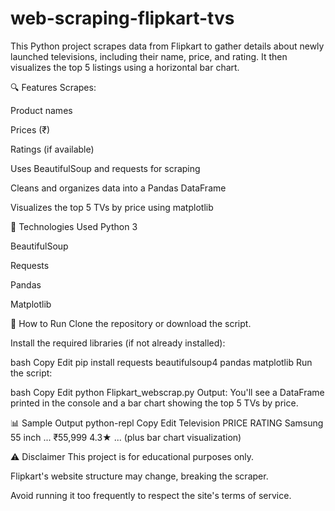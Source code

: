 # web-scraping-flipkart-tvs
This Python project scrapes data from Flipkart to gather details about newly launched televisions, including their name, price, and rating. It then visualizes the top 5 listings using a horizontal bar chart.

🔍 Features
Scrapes:

Product names

Prices (₹)

Ratings (if available)

Uses BeautifulSoup and requests for scraping

Cleans and organizes data into a Pandas DataFrame

Visualizes the top 5 TVs by price using matplotlib

🧰 Technologies Used
Python 3

BeautifulSoup

Requests

Pandas

Matplotlib

🚀 How to Run
Clone the repository or download the script.

Install the required libraries (if not already installed):

bash
Copy
Edit
pip install requests beautifulsoup4 pandas matplotlib
Run the script:

bash
Copy
Edit
python Flipkart_webscrap.py
Output: You'll see a DataFrame printed in the console and a bar chart showing the top 5 TVs by price.

📊 Sample Output
python-repl
Copy
Edit
Television              PRICE    RATING
Samsung 55 inch ...     ₹55,999    4.3★
...
(plus bar chart visualization)

⚠️ Disclaimer
This project is for educational purposes only.

Flipkart's website structure may change, breaking the scraper.

Avoid running it too frequently to respect the site's terms of service.
